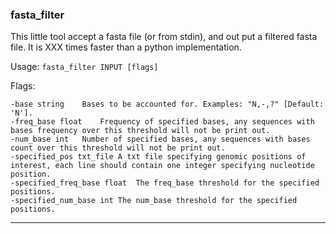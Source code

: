 ### fasta_filter

This little tool accept a fasta file (or from stdin), and out put a filtered fasta file. It is XXX times faster than a python implementation.

Usage:
`fasta_filter INPUT [flags]`

Flags:
```
-base string	Bases to be accounted for. Examples: "N,-,?" [Default: 'N'].
-freq_base float 	Frequency of specified bases, any sequences with bases frequency over this threshold will not be print out.
-num_base int	Number of specified bases, any sequences with bases count over this threshold will not be print out.
-specified_pos txt_file	A txt file specifying genomic positions of interest, each line should contain one integer specifying nucleotide position.
-specified_freq_base float	The freq_base threshold for the specified positions.
-specified_num_base int	The num_base threshold for the specified positions.
```

---

